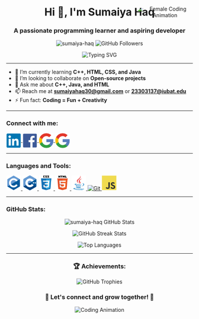 <div align="center" style="position: relative;">
  <h1 align="center">Hi 👋, I'm Sumaiya Haq</h1>
  <img src="https://media.giphy.com/media/26tn33aiTi1jkl6H6/giphy.gif" 
       alt="Female Coding Animation" 
       width="150" 
       style="position: absolute; top: 0; right: 0; border-radius: 50%;" />
  <h3 align="center">A passionate programming learner and aspiring developer</h3>
</div>

<p align="center"> 
  <img src="https://komarev.com/ghpvc/?username=sumaiya-haq&label=Profile%20views&color=0e75b6&style=flat" alt="sumaiya-haq" /> 
  <img src="https://img.shields.io/github/followers/sumaiya-haq?label=Followers&style=social" alt="GitHub Followers" />
</p>

<p align="center">
  <img src="https://readme-typing-svg.herokuapp.com?font=Fira+Code&weight=500&size=24&pause=1000&color=F75C7E&background=FF69B400&center=true&width=435&lines=Welcome+to+my+GitHub!;Learning+never+stops!;Let's+code+together!+%F0%9F%92%BB" alt="Typing SVG" />
</p>

---

- 🌱 I’m currently learning **C++, HTML, CSS, and Java**
- 👯 I’m looking to collaborate on **Open-source projects**
- 💬 Ask me about **C++, Java, and HTML**
- 📫 Reach me at **sumaiyahaq30@gmail.com** or **23303137@iubat.edu**
- ⚡ Fun fact: **Coding = Fun + Creativity**

---

<h3 align="left">Connect with me:</h3>
<p align="left">
  <a href="https://linkedin.com/in/sumaiaya-haq-31034b2b9" target="_blank">
    <img align="center" src="https://raw.githubusercontent.com/devicons/devicon/master/icons/linkedin/linkedin-original.svg" alt="LinkedIn" height="40" width="40" />
  </a>
  <a href="https://fb.com/sumaiya.haq.39" target="_blank">
    <img align="center" src="https://raw.githubusercontent.com/devicons/devicon/master/icons/facebook/facebook-original.svg" alt="Facebook" height="40" width="40" />
  </a>
  <a href="mailto:sumaiyahaq30@gmail.com" target="_blank">
    <img align="center" src="https://raw.githubusercontent.com/devicons/devicon/master/icons/google/google-original.svg" alt="Email" height="40" width="40" />
  </a>
  <a href="mailto:23303137@iubat.edu" target="_blank">
    <img align="center" src="https://raw.githubusercontent.com/devicons/devicon/master/icons/google/google-original.svg" alt="Academic Email" height="40" width="40" />
  </a>
</p>

---

<h3 align="left">Languages and Tools:</h3>
<p align="left"> 
  <a href="https://www.cprogramming.com/" target="_blank"> <img src="https://raw.githubusercontent.com/devicons/devicon/master/icons/c/c-original.svg" alt="C" width="40" height="40"/> </a> 
  <a href="https://www.w3schools.com/cpp/" target="_blank"> <img src="https://raw.githubusercontent.com/devicons/devicon/master/icons/cplusplus/cplusplus-original.svg" alt="C++" width="40" height="40"/> </a> 
  <a href="https://www.w3schools.com/css/" target="_blank"> <img src="https://raw.githubusercontent.com/devicons/devicon/master/icons/css3/css3-original-wordmark.svg" alt="CSS3" width="40" height="40"/> </a> 
  <a href="https://www.w3.org/html/" target="_blank"> <img src="https://raw.githubusercontent.com/devicons/devicon/master/icons/html5/html5-original-wordmark.svg" alt="HTML5" width="40" height="40"/> </a>
  <a href="https://www.java.com" target="_blank"> <img src="https://raw.githubusercontent.com/devicons/devicon/master/icons/java/java-original.svg" alt="Java" width="40" height="40"/> </a>
  <a href="https://git-scm.com/" target="_blank"> <img src="https://www.vectorlogo.zone/logos/git-scm/git-scm-icon.svg" alt="Git" width="40" height="40"/> </a>
  <a href="https://developer.mozilla.org/en-US/docs/Web/JavaScript" target="_blank"> <img src="https://raw.githubusercontent.com/devicons/devicon/master/icons/javascript/javascript-original.svg" alt="JavaScript" width="40" height="40"/> </a> 
</p>

---

<h3 align="left">GitHub Stats:</h3>
<p align="center">
  <img src="https://github-readme-stats.vercel.app/api?username=sumaiya-haq&show_icons=true&theme=radical" alt="sumaiya-haq GitHub Stats" />
</p>
<p align="center">
  <img src="https://github-readme-streak-stats.herokuapp.com/?user=sumaiya-haq&theme=radical" alt="GitHub Streak Stats" />
</p>
<p align="center">
  <img src="https://github-readme-stats.vercel.app/api/top-langs/?username=sumaiya-haq&layout=compact&theme=radical" alt="Top Languages" />
</p>

---

<h3 align="center">🏆 Achievements:</h3>
<p align="center">
  <img src="https://github-profile-trophy.vercel.app/?username=sumaiya-haq&theme=radical&no-frame=true&row=1&column=7" alt="GitHub Trophies" />
</p>

<h3 align="center">🌟 Let's connect and grow together! 🌟</h3>

<p align="center">
  <img src="https://cdn.dribbble.com/users/1162077/screenshots/3848914/programmer.gif" alt="Coding Animation" width="500" />
</p>
